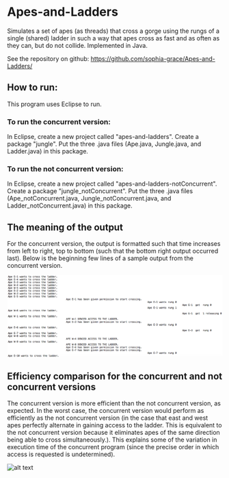 # Apes-and-Ladders
Simulates a set of apes (as threads) that cross a gorge using the rungs of a single (shared) ladder in such a way that apes cross as fast and as often as they can, but do not collide. Implemented in Java.

See the repository on github: https://github.com/sophia-grace/Apes-and-Ladders/

## How to run:
This program uses Eclipse to run. 

### To run the concurrent version:
In Eclipse, create a new project called "apes-and-ladders". Create a package "jungle". Put the three .java files (Ape.java, Jungle.java, and Ladder.java) in this package.

### To run the not concurrent version:
In Eclipse, create a new project called "apes-and-ladders-notConcurrent". Create a package "jungle_notConcurrent". Put the three .java files (Ape_notConcurrent.java, Jungle_notConcurrent.java, and Ladder_notConcurrent.java) in this package.

## The meaning of the output
For the concurrent version, the output is formatted such that time increases from left to right, top to bottom (such that the bottom right output occurred last). Below is the beginning few lines of a sample output from the concurrent version.

![alt text](https://github.com/sophia-grace/Apes-and-Ladders/blob/master/concurrent_sample_output.png)

## Efficiency comparison for the concurrent and not concurrent versions
The concurrent version is more efficient than the not concurrent version, as expected. In the worst case, the concurrent version would perform as efficiently as the not concurrent version (in the case that east and west apes perfectly alternate in gaining access to the ladder. This is equivalent to the not concurrent version because it eliminates apes of the same direction being able to cross simultaneously.). This explains some of the variation in execution time of the concurrent program (since the precise order in which access is requested is undetermined).

![alt text](https://docs.google.com/spreadsheets/d/e/2PACX-1vQoX6Jhu8nBQDAmNsfsLDo_UHwggdj-xHmBBIVKiGBi6TNrd0rbAvu5czocsy_cxISO1sVeJes4I8fA/pubchart?oid=1032139997&format=image)

